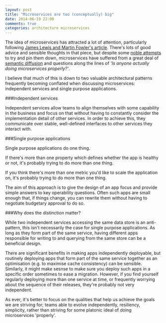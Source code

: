 ```yaml
---
layout: post
title: "Microservices are too (conceptually) big"
date: 2014-06-19 22:00
comments: true
categories: architecture microservices
---
```

The idea of microservices has attracted a lot of attention, particularly following [James Lewis and Martin Fowler's article](http://martinfowler.com/articles/microservices.html). There's lots of good advice and sensible thoughts in that piece, but despite some [noble attempts](http://www.brunton-spall.co.uk/post/2014/05/21/what-is-a-microservice-and-why-does-it-matter/) to try and pin them down, microservices have suffered from a great deal of [semantic diffusion](http://martinfowler.com/bliki/SemanticDiffusion.html) and questions along the lines of *'Is anyone actually doing microservices properly?'*. 

I believe that much of this is down to two valuable architectural patterns frequently becoming conflated when discussing microservices: independent services and single purpose applications.

###Independent services

Independent services allow teams to align themselves with some capability in the business and focus on that without having to constantly consider the implementation detail of other services. In order to achieve this, they communicate over stable, well-defined interfaces to other services they interact with.

###Single purpose applications

Single purpose applications do one thing. 

If there's more than one property which defines whether the app is healthy or not, it's probably trying to do more than one thing. 

If you think there's more than one metric you'd like to scale the application on, it's probably trying to do more than one thing. 

The aim of this approach is to give the design of an app focus and provide simple answers to key operability questions. Often such apps are small enough that, if things change, you can rewrite them without having to negotiate budgetary approval to do so.

###Why does the distinction matter?

While two independent services accessing the same data store is an anti-pattern, this isn't necessarily the case for single purpose applications. As long as they form part of the same service, having different apps responsible for writing to and querying from the same store can be a beneficial design. 

There are significant benefits in making apps independently deployable, but routinely deploying apps that form part of the same service together as an optimisation (e.g. to maximise cache consistency) can be sensible. Similarly, it might make sesnse to make sure you deploy such apps in a specific order sometimes to ease a migration. However, if you find yourself regularly deploying more than one service at time, or frequently worrying about the sequence of their releases, they're probably not very independent.

As ever, it's better to focus on the qualities that help us achieve the goals we are striving for; teams able to evolve independently, resiliency, simplicity, rather than striving for some platonic ideal of doing microservices 'properly'. 
